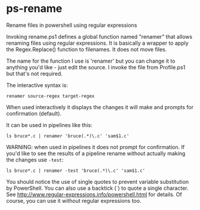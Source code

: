 # ps-rename

Rename files in powershell using regular expressions

Invoking rename.ps1 defines a global function named "renamer" that allows renaming files using regular expressions. It is basically a wrapper to apply the Regex.Replace() function to filenames. It does not move files.

The name for the function I use is 'renamer' but you can change it to anything you'd like - just edit the source. I invoke the file from Profile.ps1 but that's not required. 

The interactive syntax is:

`renamer source-regex target-regex`

When used interactively it displays the changes it will make and prompts for confirmation (default).

It can be used in pipelines like this:

`ls bruce*.c | renamer 'bruce(.*)\.c' 'sam$1.c'`

WARNING: when used in pipelines it does not prompt for confirmation. If you'd like to see the results of a pipeline rename without actually making the changes use `-test`:

`ls bruce*.c | renamer -test 'bruce(.*)\.c' 'sam$1.c'`

You should notice the use of single quotes to prevent variable substitution by PowerShell. You can also use a backtick (`) to quote a single character. See http://www.regular-expressions.info/powershell.html for details. Of course, you can use it without regular expressions too.

